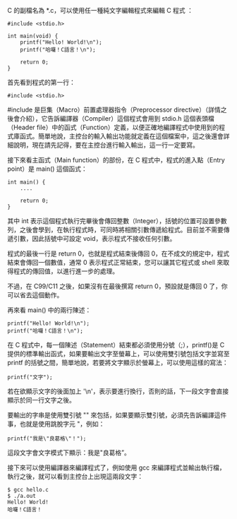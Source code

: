 C 的副檔名為 *.c，可以使用任一種純文字編輯程式來編輯 C 程式 ：

```
#include <stdio.h>

int main(void) {
    printf("Hello! World!\n");
    printf("哈囉！C語言！\n");
	
    return 0;
}
```

首先看到程式的第一行：

```
#include <stdio.h>
```

#include 是巨集（Macro）前置處理器指令（Preprocessor directive）（詳情之後會介紹），它告訴編譯器（Compiler）這個程式會用到 stdio.h 這個表頭檔（Header file）中的函式（Function）定義，以便正確地編譯程式中使用到的程式庫函式。簡單地說，主控台的輸入輸出功能就定義在這個檔案中，這之後還會詳細說明，現在請先記得，要在主控台進行輸入輸出，這一行一定要寫。

接下來看主函式（Main function）的部份，在 C 程式中，程式的進入點（Entry point）是 main() 這個函式：

```
int main() { 
    .... 
	
    return 0; 
}
```

其中 int 表示這個程式執行完畢後會傳回整數（Integer），括號的位置可設置參數列，之後會學到，在執行程式時，可同時將相關引數傳遞給程式。目前並不需要傳遞引數，因此括號中可設定 void，表示程式不接收任何引數。

程式的最後一行是 return 0，也就是程式結束後傳回 0，在不成文的規定中，程式結束會傳回一個數值，通常 0 表示程式正常結束，您可以讓其它程式或 shell 來取得程式的傳回值，以進行進一步的處理。

不過，在 C99/C11 之後，如果沒有在最後撰寫 return 0，預設就是傳回 0 了，你可以省去這個動作。

再來看 main() 中的兩行陳述：

```
printf("Hello! World!\n"); 
printf("哈囉！C語言！\n");
```

在 C 程式中，每一個陳述（Statement）結束都必須使用分號（;），printf()是 C 提供的標準輸出函式，如果要輸出文字至螢幕上，可以使用雙引號包括文字並寫至 printf 的括號之間，簡單地說，若要將文字顯示於螢幕上，可以使用這樣的寫法：

```
printf("文字");
```

若在欲顯示文字的後面加上 '\n'，表示要進行換行，否則的話，下一段文字會直接顯示於同一行文字之後。

要輸出的字串是使用雙引號 "" 來包括，如果要顯示雙引號，必須先告訴編譯這件事，也就是使用跳脫字元 \"，例如：

```
printf("我是\"良葛格\"！");
```

這段文字會文字模式下顯示：我是"良葛格”。

接下來可以使用編譯器來編譯程式了，例如使用 gcc 來編譯程式並輸出執行檔，執行之後，就可以看到主控台上出現這兩段文字：

```
$ gcc hello.c
$ ./a.out
Hello! World!
哈囉！C語言！
```
